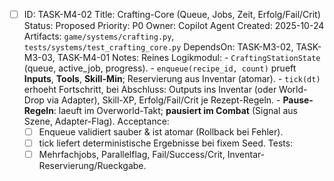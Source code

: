- [ ] ID: TASK-M4-02
  Title: Crafting-Core (Queue, Jobs, Zeit, Erfolg/Fail/Crit)
  Status: Proposed
  Priority: P0
  Owner: Copilot Agent
  Created: 2025-10-24
  Artifacts: `game/systems/crafting.py`, `tests/systems/test_crafting_core.py`
  DependsOn: TASK-M3-02, TASK-M3-03, TASK-M4-01
  Notes:
  Reines Logikmodul:
        - `CraftingStationState` (queue, active_job, progress).
        - `enqueue(recipe_id, count)` prueft **Inputs**, **Tools**, **Skill-Min**; Reservierung aus Inventar (atomar).
        - `tick(dt)` erhoeht Fortschritt, bei Abschluss: Outputs ins Inventar (oder World-Drop via Adapter), Skill-XP, Erfolg/Fail/Crit je Rezept-Regeln.
        - **Pause-Regeln**: laeuft im Overworld-Takt; **pausiert im Combat** (Signal aus Szene, Adapter-Flag).
  Acceptance:
  - [ ] Enqueue validiert sauber & ist atomar (Rollback bei Fehler).
  - [ ] tick liefert deterministische Ergebnisse bei fixem Seed.
  Tests:
  - [ ] Mehrfachjobs, Parallelflag, Fail/Success/Crit, Inventar-Reservierung/Rueckgabe.
